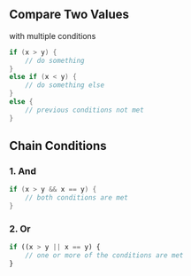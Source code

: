 ## Compare Two Values

with multiple conditions

```c
if (x > y) {
	// do something
}
else if (x < y) {
	// do something else
}
else {
	// previous conditions not met
}
```

## Chain Conditions

### 1. And

```c
if (x > y && x == y) {
	// both conditions are met
}
```

### 2. Or

```javascript
if ((x > y || x == y) {
	// one or more of the conditions are met
}
```

